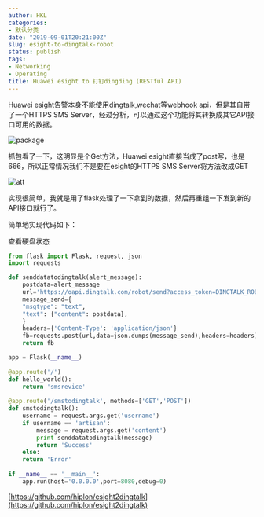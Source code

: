 ```yaml
---
author: HKL
categories:
- 默认分类
date: "2019-09-01T20:21:00Z"
slug: esight-to-dingtalk-robot
status: publish
tags:
- Networking
- Operating
title: Huawei esight to 钉钉dingding (RESTful API)
---
```


Huawei esight告警本身不能使用dingtalk,wechat等webhook api，但是其自带了一个HTTPS SMS Server，经过分析，可以通过这个功能将其转换成其它API接口可用的数据。


![package](https://cdn.jsdelivr.net/gh/hkwk/blog-photo/2019/09/kfa7qb7vmx.png)

抓包看了一下，这明显是个Get方法，Huawei esight直接当成了post写，也是666，所以正常情况我们不是要在esight的HTTPS SMS Server将方法改成GET

![att](https://cdn.jsdelivr.net/gh/hkwk/blog-photo/2019/09/lo8t8we2zm.png)

实现很简单，我就是用了flask处理了一下拿到的数据，然后再重组一下发到新的API接口就行了。

简单地实现代码如下：

<!--more-->

查看硬盘状态
```python
from flask import Flask, request, json
import requests

def senddatatodingtalk(alert_message):
    postdata=alert_message
    url='https://oapi.dingtalk.com/robot/send?access_token=DINGTALK_ROBOT_TOKEN'
    message_send={
	"msgtype": "text",
	"text": {"content": postdata},
	}
    headers={'Content-Type': 'application/json'}
    fb=requests.post(url,data=json.dumps(message_send),headers=headers)
    return fb

app = Flask(__name__)
 
@app.route('/')
def hello_world():
    return 'smsrevice'
 
@app.route('/smstodingtalk', methods=['GET','POST'])
def smstodingtalk():
    username = request.args.get('username')
    if username == 'artisan':
    	message = request.args.get('content')
    	print senddatatodingtalk(message)
    	return 'Success'
    else:
	return 'Error'
 
if __name__ == '__main__':
    app.run(host='0.0.0.0',port=8080,debug=0)
```

[https://github.com/hiplon/esight2dingtalk](https://github.com/hiplon/esight2dingtalk)
